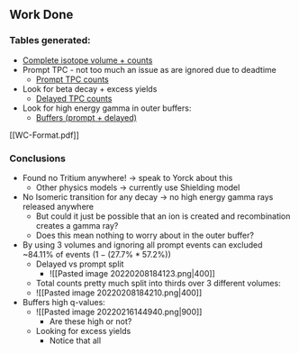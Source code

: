 ## Work Done
### Tables generated:
- [Complete isotope volume + counts](https://imgur.com/a/iUBAEtp)
- Prompt TPC - not too much an issue as are ignored due to deadtime
	- [Prompt TPC counts](https://imgur.com/a/u417TAB)
- Look for beta decay + excess yields
	- [Delayed TPC counts](https://imgur.com/a/nT14Bd2)
- Look for high energy gamma in outer buffers:
	- [Buffers (prompt + delayed)](https://imgur.com/a/mkr9Toa)

[[WC-Format.pdf]]


### Conclusions
- Found no Tritium anywhere! -> speak to Yorck about this
	- Other physics models -> currently use Shielding model
- No Isomeric transition for any decay -> no high energy gamma rays released anywhere
	- But could it just be possible that an ion is created and recombination creates a gamma ray?
	- Does this mean nothing to worry about in the outer buffer?
- By using 3 volumes and ignoring all prompt events can excluded ~84.11% of events ($1-(27.7\% * 57.2\%)$)
	- Delayed vs prompt split
		- ![[Pasted image 20220208184123.png|400]]
	- Total counts pretty much split into thirds over 3 different volumes:
	- ![[Pasted image 20220208184210.png|400]]
- Buffers high q-values:
	- ![[Pasted image 20220216144940.png|900]]
		- Are these high or not?
	- Looking for excess yields
		- Notice that all 